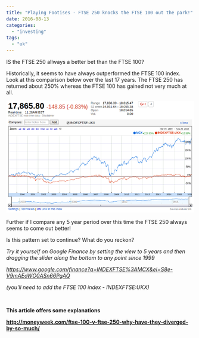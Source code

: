 ```yaml
---
title: "Playing Footises - FTSE 250 knocks the FTSE 100 out the park!"
date: 2016-08-13
categories: 
  - "investing"
tags: 
  - "uk"
---
```


IS the FTSE 250 allways a better bet than the FTSE 100?

Historically, it seems to have always outperformed the FTSE 100 index. Look at this comparison below over the last 17 years. The FTSE 250 has returned about 250% whereas the FTSE 100 has gained not very much at all.

![Screenshot from 2016-08-25 20-28-18](images/Screenshot-from-2016-08-25-20-28-18.png)

Further if I compare any 5 year period over this time the FTSE 250 always seems to come out better!

Is this pattern set to continue? What do you reckon?

_Try it yourself on Google Finance by setting the view to 5 years and then dragging the slider along the bottom to any point since 1999_

_https://www.google.com/finance?q=INDEXFTSE%3AMCX&ei=S8e-V9mAEoWO0ASn66PgAQ_

_(you'll need to add the FTSE 100 index - INDEXFTSE:UKX)_

 

**This article offers some explanations**

**http://moneyweek.com/ftse-100-v-ftse-250-why-have-they-diverged-by-so-much/**
